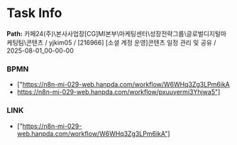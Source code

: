 # Task Info

**Path:** 카페24(주)\본사사업장\[CG]MI본부\마케팅센터\성장전략그룹\글로벌디지털마케팅팀\콘텐츠 / yjkim05 / [216966] [소셜 계정 운영]콘텐츠 일정 관리 및 공유 / 2025-08-01_00-00-00

### BPMN
- ["https://n8n-mi-029-web.hanpda.com/workflow/W6WHq3Zg3LPm6ikA
- https://n8n-mi-029-web.hanpda.com/workflow/pxuuvermi3Yhjwa5"]

### LINK
- ["https://n8n-mi-029-web.hanpda.com/workflow/W6WHq3Zg3LPm6ikA"]

